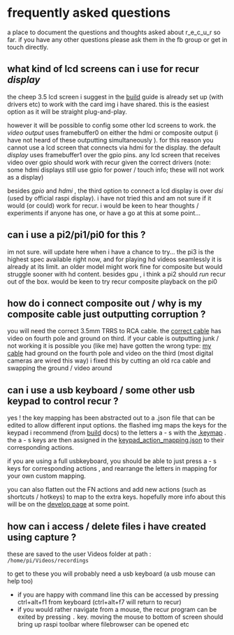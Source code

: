 
# frequently asked questions

a place to document the questions and thoughts asked about r_e_c_u_r so far. if you have any other questions please ask them in the fb group or get in touch directly.

## what kind of lcd screens can i use for recur _display_

the cheep 3.5 lcd screen i suggest in the [build] guide is already set up (with drivers etc) to work with the card img i have shared. this is the easiest option as it will be straight plug-and-play.

however it will be possible to config some other lcd screens to work. the _video output_ uses framebuffer0 on either the hdmi or composite output (i have not heard of these outputting simultaneously ). for this reason you cannot use a lcd screen that connects via hdmi for the display. the default _display_ uses framebuffer1 over the gpio pins. any lcd screen that receives video over gpio should work with recur given the correct drivers (note: some hdmi displays still use gpio for power / touch info; these will not work as a display)

besides _gpio_ and _hdmi_ , the third option to connect a lcd display is over _dsi_ (used by official raspi display). i have not tried this and am not sure if it would (or could) work for recur. i would be keen to hear thoughts / experiments if anyone has one, or have a go at this at some point...

## can i use a pi2/pi1/pi0 for this ?

im not sure. will update here when i have a chance to try... the pi3 is the highest spec available right now, and for playing hd videos seamlessly it is already at its limit. an older model might work fine for composite but would struggle sooner with hd content. besides gpu , i think a pi2 should _run_ recur out of the box. would be keen to try recur composite playback on the pi0

## how do i connect composite out / why is my composite cable just outputting corruption ?

you will need the correct 3.5mm TRRS to RCA cable. the [correct cable] has video on fourth pole and ground on third. if your cable is outputting junk / not working it is possible you (like me) have gotten the wrong type: [my cable] had ground on the fourth pole and video on the third (most digital cameras are wired this way) i fixed this by cutting an old rca cable and swapping the ground / video around

## can i use a usb keyboard / some other usb keypad to control recur ?

yes ! the key mapping has been abstracted out to a .json file that can be edited to allow different input options. the flashed img maps the keys for the keypad i recommend (from [build] docs) to the letters a - s with the [.keymap] . the a - s keys are then assigned in the [keypad_action_mapping.json] to their corresponding actions.

if you are using a full usbkeyboard, you should be able to just press a - s keys for corresponding actions , and rearrange the letters in mapping for your own custom mapping.

you can also flatten out the FN actions and add new actions (such as shortcuts / hotkeys) to map to the extra keys. hopefully more info about this will be on the [develop page] at some point. 

## how can i access / delete files i have created using capture ?

these are saved to the user Videos folder at path : `/home/pi/Videos/recordings`

to get to these you will probably need a usb keyboard (a usb mouse can help too)

- if you are happy with command line this can be accessed by pressing ctrl+alt+f1 from keyboard (ctrl+alt+f7 will return to recur)
- if you would rather navigate from a mouse, the recur program can be exited by pressing `.` key. moving the mouse to bottom of screen should bring up raspi toolbar where filebrowser can be opened etc

[correct cable]: https://www.adafruit.com/product/2881
[my cable]: https://www.aliexpress.com/item/4-poles-3-5mm-Mini-AV-Male-to-3RCA-Female-M-F-Audio-Video-Cable-Stereo/32769544207.html
[.keymap]: /dotfiles/.keymap
[keypad_action_mapping.json]: /json_files/keypad_action_mapping.json
[develop page]: /documentation/develop_docs.md
[build]: /documentation/build_docs.md

